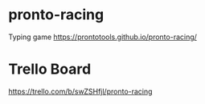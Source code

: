 # pronto-racing
Typing game https://prontotools.github.io/pronto-racing/

# Trello Board
https://trello.com/b/swZSHfjl/pronto-racing
